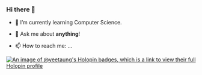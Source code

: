 ### Hi there 👋 
- 🌱 I’m currently learning Computer Science.

- 💬 Ask me about **anything**!

- 📫 How to reach me: ...
   
[![An image of @yeetaung's Holopin badges, which is a link to view their full Holopin profile](https://holopin.me/yeetaung)](https://holopin.io/@yeetaung)
<!--
**Yee-Taung/Yee-Taung** is a ✨ _special_ ✨ repository because its `README.md` (this file) appears on your GitHub profile.

Here are some ideas to get you started:

 🔭 I’m currently working on AI and DS related subjects.
 🌱 I’m currently learning Computer Science.
- 👯 I’m looking to collaborate on ...
- 🤔 I’m looking for help with ...
- 💬 Ask me about ...
- 📫 How to reach me: ...
- 😄 Pronouns: ...
- ⚡ Fun fact: ...
-->
